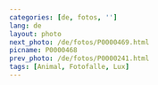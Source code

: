 ```yaml
---
categories: [de, fotos, '']
lang: de
layout: photo
next_photo: /de/fotos/P0000469.html
picname: P0000468
prev_photo: /de/fotos/P0000241.html
tags: [Animal, Fotofalle, Lux]
---
```

